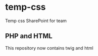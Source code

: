 # temp-css
Temp  css SharePoint for team

## PHP and HTML

This repository now contains twig and html